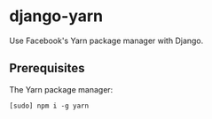 # django-yarn
Use Facebook's Yarn package manager with Django.

## Prerequisites
The Yarn package manager:

    [sudo] npm i -g yarn
